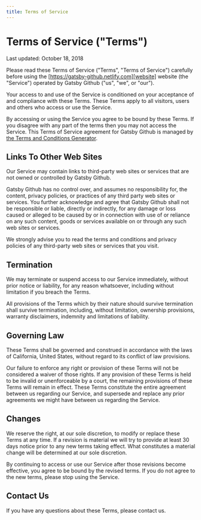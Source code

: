 ```yaml
---
title: Terms of Service
---
```


# Terms of Service ("Terms")

Last updated: October 18, 2018

Please read these Terms of Service ("Terms", "Terms of Service") carefully
before using the [https://gatsby-github.netlify.com][website] website (the "Service")
operated by Gatsby Github ("us", "we", or "our").

Your access to and use of the Service is conditioned on your acceptance of and
compliance with these Terms. These Terms apply to all visitors, users and
others who access or use the Service.

By accessing or using the Service you agree to be bound by these Terms. If you
disagree with any part of the terms then you may not access the Service. This
Terms of Service agreement for Gatsby Github is managed by [the Terms and
Conditions Generator](https://termsfeed.com/terms-conditions/generator/).

## Links To Other Web Sites

Our Service may contain links to third-party web sites or services that are
not owned or controlled by Gatsby Github.

Gatsby Github has no control over, and assumes no responsibility for, the
content, privacy policies, or practices of any third party web sites or
services. You further acknowledge and agree that Gatsby Github shall not be
responsible or liable, directly or indirectly, for any damage or loss caused
or alleged to be caused by or in connection with use of or reliance on any
such content, goods or services available on or through any such web sites or
services.

We strongly advise you to read the terms and conditions and privacy policies
of any third-party web sites or services that you visit.

## Termination

We may terminate or suspend access to our Service immediately, without prior
notice or liability, for any reason whatsoever, including without limitation
if you breach the Terms.

All provisions of the Terms which by their nature should survive termination
shall survive termination, including, without limitation, ownership
provisions, warranty disclaimers, indemnity and limitations of liability.

## Governing Law

These Terms shall be governed and construed in accordance with the laws of
California, United States, without regard to its conflict of law provisions.

Our failure to enforce any right or provision of these Terms will not be
considered a waiver of those rights. If any provision of these Terms is held
to be invalid or unenforceable by a court, the remaining provisions of these
Terms will remain in effect. These Terms constitute the entire agreement
between us regarding our Service, and supersede and replace any prior
agreements we might have between us regarding the Service.

## Changes

We reserve the right, at our sole discretion, to modify or replace these Terms
at any time. If a revision is material we will try to provide at least 30 days
notice prior to any new terms taking effect. What constitutes a material
change will be determined at our sole discretion.

By continuing to access or use our Service after those revisions become
effective, you agree to be bound by the revised terms. If you do not agree to
the new terms, please stop using the Service.

## Contact Us

If you have any questions about these Terms, please contact us.

[website]: https://gatsby-mail.netlify.com
